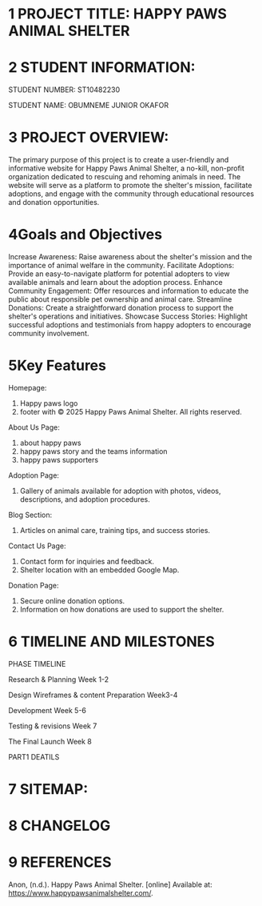# 1 PROJECT TITLE: HAPPY PAWS ANIMAL SHELTER 

# 2 STUDENT INFORMATION:
STUDENT NUMBER: ST10482230

STUDENT NAME: OBUMNEME JUNIOR OKAFOR

# 3 PROJECT OVERVIEW: 
The primary purpose of this project is to create a user-friendly and informative website for Happy Paws Animal Shelter, a no-kill, non-profit organization dedicated to rescuing and rehoming animals in need. The website will serve as a platform to promote the shelter's mission, facilitate adoptions, and engage with the community through educational resources and donation opportunities.

# 4Goals and Objectives

Increase Awareness: Raise awareness about the shelter's mission and the importance of animal welfare in the community.
Facilitate Adoptions: Provide an easy-to-navigate platform for potential adopters to view available animals and learn about the adoption process.
Enhance Community Engagement: Offer resources and information to educate the public about responsible pet ownership and animal care.
Streamline Donations: Create a straightforward donation process to support the shelter's operations and initiatives.
Showcase Success Stories: Highlight successful adoptions and testimonials from happy adopters to encourage community involvement.

# 5Key Features

Homepage:

1. Happy paws logo
2. footer with © 2025 Happy Paws Animal Shelter. All rights reserved.

About Us Page:

1. about happy paws 
2. happy paws story and the teams information 
3. happy paws supporters

Adoption Page:

1. Gallery of animals available for adoption with photos, videos, descriptions, and adoption procedures.

Blog Section:

1. Articles on animal care, training tips, and success stories.

Contact Us Page:

1. Contact form for inquiries and feedback.
2. Shelter location with an embedded Google Map.

Donation Page:

1. Secure online donation options.
2. Information on how donations are used to support the shelter.

# 6 TIMELINE AND MILESTONES
PHASE	TIMELINE 

Research & Planning	Week 1-2

Design Wireframes & content Preparation 	Week3-4

Development	Week 5-6

Testing & revisions	Week 7

The Final Launch	Week 8

PART1 DEATILS 


# 7 SITEMAP:

# 8 CHANGELOG


# 9 REFERENCES

Anon, (n.d.). Happy Paws Animal Shelter. [online] Available at: https://www.happypawsanimalshelter.com/.

‌